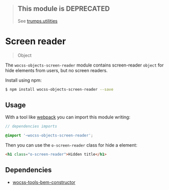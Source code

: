 > ## This module is DEPRECATED
> See [trumps.utilities](https://github.com/wocss/trumps.utilities/blob/master/src/_trumps.hide.scss#L32)

# Screen reader

> Object

The `wocss-objects-screen-reader` module contains screen-reader `object` for hide elements from users, but no screen readers.

Install using npm:

```sh
$ npm install wocss-objects-screen-reader --save
```

## Usage

With a tool like [webpack](https://webpack.github.io/) you can import this module writing:

```scss
// dependencies imports

@import '~wocss-objects-screen-reader';
```

Then you can use the `o-screen-reader` class for hide a element:

```html
<h1 class="o-screen-reader">Hidden title</h1>
```

## Dependencies

* [wocss-tools-bem-constructor](https://github.com/wocss/tools.bem-constructor)
